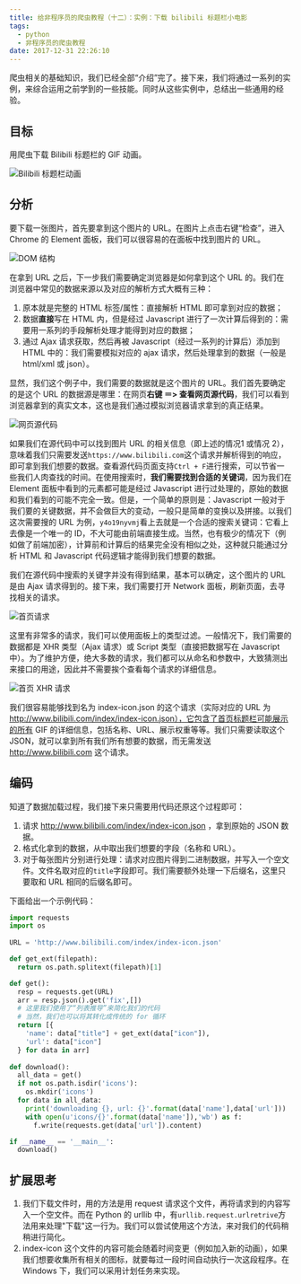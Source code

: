 ```yaml
---
title: 给非程序员的爬虫教程（十二）：实例：下载 bilibili 标题栏小电影
tags:
  - python
  - 非程序员的爬虫教程
date: 2017-12-31 22:26:10
---
```


爬虫相关的基础知识，我们已经全部“介绍”完了。接下来，我们将通过一系列的实例，来综合运用之前学到的一些技能。同时从这些实例中，总结出一些通用的经验。

## 目标

用爬虫下载 Bilibili 标题栏的 GIF 动画。

![Bilibili 标题栏动画](http://ww1.sinaimg.cn/large/9f9426adgy1fn0asup8vyj210m0jpdoo.jpg)

<!-- more -->
## 分析

要下载一张图片，首先要拿到这个图片的 URL。在图片上点击右键“检查”，进入 Chrome 的 Element 面板，我们可以很容易的在面板中找到图片的 URL。

![DOM 结构](http://ww1.sinaimg.cn/large/9f9426adgy1fn0aypzpvqj20dc0llgqf.jpg)

在拿到 URL 之后，下一步我们需要确定浏览器是如何拿到这个 URL 的。我们在浏览器中常见的数据来源以及对应的解析方式大概有三种：
1. 原本就是完整的 HTML 标签/属性：直接解析 HTML 即可拿到对应的数据；
2. 数据**直接**写在 HTML 内，但是经过 Javascript 进行了一次计算后得到的：需要用一系列的手段解析处理才能得到对应的数据；
3. 通过 Ajax 请求获取，然后再被 Javascript（经过一系列的计算后）添加到 HTML 中的：我们需要模拟对应的 ajax 请求，然后处理拿到的数据（一般是 html/xml 或 json）。

显然，我们这个例子中，我们需要的数据就是这个图片的 URL。我们首先要确定的是这个 URL 的数据源是哪里：在网页**右键 ＝> 查看网页源代码**，我们可以看到浏览器拿到的真实文本，这也是我们通过模拟浏览器请求拿到的真正结果。

![网页源代码](http://ww1.sinaimg.cn/large/9f9426adgy1fn0b2cmbowj21hc0xcalt.jpg)

如果我们在源代码中可以找到图片 URL 的相关信息（即上述的情况1 或情况 2），意味着我们只需要发送`https://www.bilibili.com`这个请求并解析得到的响应，即可拿到我们想要的数据。查看源代码页面支持`Ctrl + F`进行搜索，可以节省一些我们人肉查找的时间。在使用搜索时，**我们需要找到合适的关键词**，因为我们在 Element 面板中看到的元素都可能是经过 Javascript 进行过处理的，原始的数据和我们看到的可能不完全一致。但是，一个简单的原则是：Javascript 一般对于我们要的关键数据，并不会做巨大的变动，一般只是简单的变换以及拼接。以我们这次需要搜的 URL 为例，`y4o19nyvmj`看上去就是一个合适的搜索关键词：它看上去像是一个唯一的 ID，不大可能由前端直接生成。当然，也有极少的情况下（例如做了前端加密），计算前和计算后的结果完全没有相似之处，这种就只能通过分析 HTML 和 Javascript 代码逻辑才能得到我们想要的数据。

我们在源代码中搜索的关键字并没有得到结果，基本可以确定，这个图片的 URL 是由 Ajax 请求得到的。接下来，我们需要打开 Network 面板，刷新页面，去寻找相关的请求。

![首页请求](http://ww1.sinaimg.cn/large/9f9426adgy1fn0bd5tzc1j213w144nb8.jpg)

这里有非常多的请求，我们可以使用面板上的类型过滤。一般情况下，我们需要的数据都是 XHR 类型（Ajax 请求）或 Script 类型（直接把数据写在 Javascript 中）。为了维护方便，绝大多数的请求，我们都可以从命名和参数中，大致猜测出来接口的用途，因此并不需要挨个查看每个请求的详细信息。

![首页 XHR 请求](http://ww1.sinaimg.cn/large/9f9426adgy1fn0b9t7oxqj213y142k2z.jpg)

我们很容易能够找到名为 index-icon.json 的这个请求（实际对应的 URL 为 http://www.bilibili.com/index/index-icon.json），它包含了首页标题栏可能展示的所有 GIF 的详细信息，包括名称、URL、展示权重等等。我们只需要读取这个 JSON，就可以拿到所有我们所有想要的数据，而无需发送 http://www.bilibili.com 这个请求。

## 编码
知道了数据加载过程，我们接下来只需要用代码还原这个过程即可：
1. 请求 http://www.bilibili.com/index/index-icon.json ，拿到原始的 JSON 数据。
2. 格式化拿到的数据，从中取出我们想要的字段（名称和 URL）。
3. 对于每张图片分别进行处理：请求对应图片得到二进制数据，并写入一个空文件。文件名取对应的`title`字段即可。我们需要额外处理一下后缀名，这里只要取和 URL 相同的后缀名即可。

下面给出一个示例代码：
```python
import requests
import os
 
URL = 'http://www.bilibili.com/index/index-icon.json'

def get_ext(filepath):
  return os.path.splitext(filepath)[1]

def get():
  resp = requests.get(URL)
  arr = resp.json().get('fix',[])
  # 这里我们使用了“列表推导”来简化我们的代码
  # 当然，我们也可以将其转化成传统的 for 循环
  return [{
    'name': data["title"] + get_ext(data["icon"]),
    'url': data["icon"]
  } for data in arr]
 
def download():
  all_data = get()
  if not os.path.isdir('icons'):
    os.mkdir('icons')
  for data in all_data:
    print('downloading {}, url: {}'.format(data['name'],data['url']))
    with open(u'icons/{}'.format(data['name']),'wb') as f:
      f.write(requests.get(data['url']).content)

if __name__ == '__main__':
  download()
```

## 扩展思考
1. 我们下载文件时，用的方法是用 request 请求这个文件，再将请求到的内容写入一个空文件。而在 Python 的 urllib 中，有`urllib.request.urlretrive`方法用来处理"下载"这一行为。我们可以尝试使用这个方法，来对我们的代码稍稍进行简化。
2. index-icon 这个文件的内容可能会随着时间变更（例如加入新的动画），如果我们想要收集所有相关的图标，就要每过一段时间自动执行一次这段程序。在 Windows 下，我们可以采用计划任务来实现。
